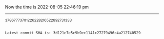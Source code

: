 Now the time is 2022-08-05 22:46:19 pm

---

<small>37867773701226228216522892731333</small>

```txt

Latest commit SHA is: 3d121c7e5c9b9ec1141c27279496c4a212740529
```
